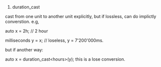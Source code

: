 1. duration_cast

cast from one unit to another unit explicitly, but if lossless, can do implictly converstion. e.g, 

auto x = 2h; // 2 hour

milliseconds y = x; // loseless, y = 7'200'000ms. 

but if another way:

auto x = duration_cast\<hours\>(y); this is a lose conversion.
